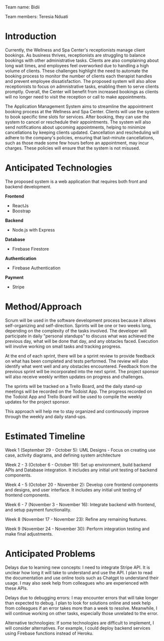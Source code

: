 Team name: Bidii

Team members: Teresia Nduati

# Introduction

Currently, the Wellness and Spa Center's receptionists manage client bookings. As business thrives, receptionists are struggling to balance bookings with other administrative tasks. Clients are also complaining about long wait times, and employees feel overworked due to handling a high volume of clients. These challenges highlight the need to automate the booking process to monitor the number of clients each therapist handles and prevent employee dissatisfaction. The proposed system will also allow receptionists to focus on admnistrative tasks, enabling them to serve clients promptly. Overall, the Center will benefit from increased bookings as clients will no longer need to visit the reception or call to make appointments.


The Application Management System aims to streamline the appointment booking process at the Wellness and Spa Center. Clients will use the system to book specific time slots for services. After booking, they can use the system to cancel or reschedule their appointments. The system will also send notifications about upcoming appointments, helping to minimize cancellations by keeping clients updated. Cancellation and rescheduling will adhere to the company's policies, ensuring that last-minute cancellations, such as those made some few hours before an appointment, may incur charges. These policies will ensure that the system is not misused.

# Anticipated Technologies

The proposed system is a web application that requires both front and backend development.

**Frontend**

- ReactJs
- Boostrap

**Backend**

- Node.js with Express

**Database**

- Firebase Firestore

**Authentication**

- Firebase Authentication

**Payment**

- Stripe


# Method/Approach

Scrum will be used in the software development process because it allows self-organizing and self-direction. Sprints will be one or two weeks long, depending on the complexity of the tasks involved. The developer will participate in daily "personal standups" to discuss what was achieved the previous day, what will be done that day, and any obtacles faced. Execution will involve working on small tasks and tracking progress.

At the end of each sprint, there will be a sprint review to provide feedback on what has been completed and tests performed. The review will also identify what went well and any obstacles encountered. Feedback from the previous sprint will be incorporated into the next sprint. The project sponsor will also receive weekly written updates on progress and challenges.

The sprints will be tracked on a Trello Board, and the daily stand-up meetings will be recorded on the Todoist App. The progress recorded on the Todoist App and Trello Board will be used to compile the weekly updates for the project sponsor.

This approach will help me to stay organized and continuously improve through the weekly and daily stand-ups.

# Estimated Timeline

Week 1 (September 29 - October 5): UML Designs - Focus on creating use case, activity diagrams, and defining system architecture

Week 2 - 3 (October 6 - October 19): Set up environment, build backend APIs and Database integration. It includes any initial unit testing of backend components.

Week 4 - 5 (October 20 - November 2): Develop core frontend components and designs, and user interface. It includes any initial unit testing of frontend components.

Week 6 - 7 (November 3 - November 16): Integrate backend with frontend, and setup payment functionality.

Week 8 (November 17 - November 23): Refine any remaining features.

Week 9 (November 24 - November 30): Perform integration testing and make final adjustments.

# Anticipated Problems

Delays due to learning new concepts: I need to integrate Stripe API. It is unclear how long it will take to understand and use the API. I plan to read the documentation and use online tools such as Chatgpt to understand their usage. I may also seek help from colleagues who are experienced with these APIs.

Delays due to debugging errors: I may encounter errors that will take longer than expected to debug. I plan to look for solutions online and seek help from colleagues if an error takes more than a week to resolve. Meanwhile, I will continue working on other tasks, especially those unrelated to the error.

Alternative technologies: If some technologies are difficult to implement, I will consider alternatives. For example, I could deploy backend services using Firebase functions instead of Heroku.

